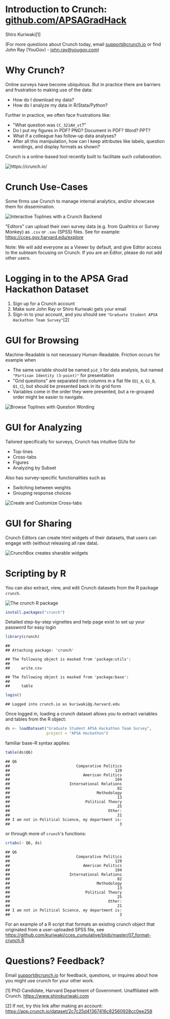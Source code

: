 Introduction to Crunch: [github.com/APSAGradHack](https://github.com/APSAGradHack)
================

Shiro Kuriwaki[1]

(For more questions about Crunch today, email <support@crunch.io> or find John Ray (YouGov) - <john.ray@yougov.com>)

Why Crunch?
===========

Online surveys have become ubiquitous. But in practice there are barriers and frustration to making use of the data:

-   How do I download my data?
-   How do I analyze my data in R/Stata/Python?

Further in practice, we often face frustrations like:

-   "What question was `CC_321AH_vt`?"
-   Do I put my figures in PDF? PNG? Document in PDF? Word? PPT?
-   What if a colleague has follow-up data analyses?
-   After all this manipulation, how can I keep attributes like labels, question wordings, and display formats as shown?

Crunch is a online-based tool recently built to facilitate such collaboration.

![<https://crunch.io/>](images/login.png)

Crunch Use-Cases
================

Some firms use Crunch to manage internal analytics, and/or showcase them for dissemination.

![Interactive Toplines with a Crunch Backend](images/yougov.png)

"Editors" can upload their own survey data (e.g. from Qualtrics or Survey Monkey) as `.csv` or `.sav` (SPSS) files. See for example: <https://cces.gov.harvard.edu/explore>

Note: We will add everyone as a Viewer by default, and give Editor access to the subteam focusing on Crunch. If you are an Editor, please do not add other users.

Logging in to the APSA Grad Hackathon Dataset
=============================================

1.  Sign up for a Crunch account
2.  Make sure John Ray or Shiro Kuriwaki gets your email
3.  Sign-in to your account, and you should see `"Graduate Student APSA Hackathon Team Survey"`[2]

GUI for Browsing
================

Machine-Readable is not necessary Human-Readable. Friction occurs for example when

-   The same variable should be named `pid_3` for data analysis, but named `"Partisan Identity (3-point)"` for presentation
-   "Grid questions" are separated into columns in a flat file (`Q1_A`, `Q1_B`, `Q1_C`), but should be presented back in its grid form
-   Variables come in the order they were presented, but a re-grouped order might be easier to navigate.

![Browse Toplines with Question Wording](images/browse.png)

GUI for Analyzing
=================

Tailored specifically for surveys, Crunch has intuitive GUIs for

-   Top-lines
-   Cross-tabs
-   Figures
-   Analyzing by Subset

Also has survey-specific functionalities such as

-   Switching between weights
-   Grouping response choices

![Create and Customize Cross-tabs](images/crosstab.png)

GUI for Sharing
===============

Crunch Editors can create html widgets of their datasets, that users can engage with (without releasing all raw data).

![CrunchBox creates sharable widgets](images/crunchbox.png)

Scripting by R
==============

You can also extract, view, and edit Crunch datasets from the R package `crunch`.

![The crunch R package](images/package-website.png)

``` r
install.packages("crunch")
```

Detailed step-by-step vignettes and help page exist to set up your password for easy login

``` r
library(crunch)
```

    ## 
    ## Attaching package: 'crunch'

    ## The following object is masked from 'package:utils':
    ## 
    ##     write.csv

    ## The following object is masked from 'package:base':
    ## 
    ##     table

``` r
login()
```

    ## Logged into crunch.io as kuriwaki@g.harvard.edu

Once logged in, loading a crunch dataset allows you to extract variables and tables from the R object:

``` r
ds <- loadDataset("Graduate Student APSA Hackathon Team Survey",
                  project = "APSA Hackathon")
```

familiar base-R syntax applies:

``` r
table(ds$Q6)
```

    ## Q6
    ##                             Comparative Politics 
    ##                                              129 
    ##                                American Politics 
    ##                                              104 
    ##                          International Relations 
    ##                                               82 
    ##                                      Methodology 
    ##                                               13 
    ##                                 Political Theory 
    ##                                               25 
    ##                                           Other: 
    ##                                               21 
    ## I am not in Political Science, my department is: 
    ##                                                3

or through more of `crunch`'s functions:

``` r
crtabs(~ Q6, ds)
```

    ## Q6
    ##                             Comparative Politics 
    ##                                              129 
    ##                                American Politics 
    ##                                              104 
    ##                          International Relations 
    ##                                               82 
    ##                                      Methodology 
    ##                                               13 
    ##                                 Political Theory 
    ##                                               25 
    ##                                           Other: 
    ##                                               21 
    ## I am not in Political Science, my department is: 
    ##                                                3

For an example of a R script that formats an existing crunch object that originated from a user-uploaded SPSS file, see <https://github.com/kuriwaki/cces_cumulative/blob/master/07_format-crunch.R>

Questions? Feedback?
====================

Email <support@crunch.io> for feedback, questions, or inquires about how you might use crunch for your other work.

[1] PhD Candidate, Harvard Department of Government. Unaffiliated with Crunch. <https://www.shirokuriwaki.com>

[2] If not, try this link after making an account: <https://app.crunch.io/dataset/2c7c25d41367416c82560928cc0ee258>

